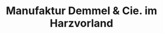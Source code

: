 ---
title: "Manufaktur Demmel & Cie. im Harzvorland"
url: /osterwieck/manufaktur-demmel-und-cie-im-harzvorland/
shop: Spirituosen
---